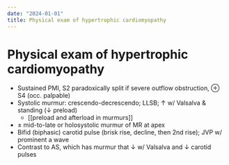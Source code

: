 ```yaml
---
date: "2024-01-01"
title: Physical exam of hypertrophic cardiomyopathy
---
```



# Physical exam of hypertrophic cardiomyopathy

- Sustained PMI, S2 paradoxically split if severe outflow obstruction, ⊕ S4 (occ. palpable)
- Systolic murmur: crescendo-decrescendo; LLSB; ↑ w/ Valsalva & standing (↓ preload)
  - [[preload and afterload in murmurs]]
- ± mid-to-late or holosystolic murmur of MR at apex
- Bifid (biphasic) carotid pulse (brisk rise, decline, then 2nd rise); JVP w/ prominent a wave
- Contrast to AS, which has murmur that ↓ w/ Valsalva and ↓ carotid pulses
